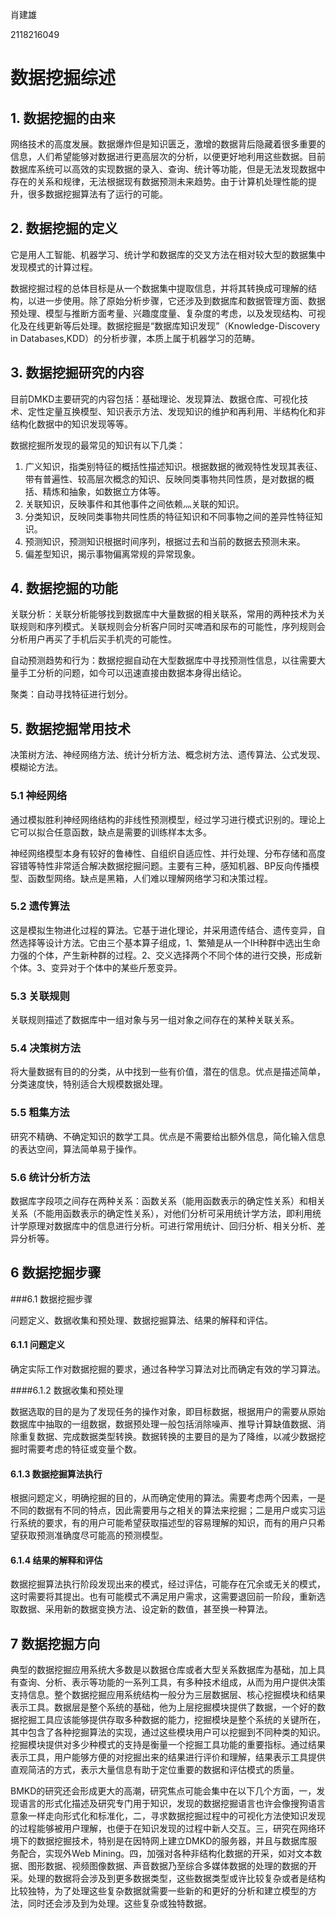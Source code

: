 肖建雄

2118216049

# 数据挖掘综述

## 1. 数据挖掘的由来

网络技术的高度发展。数据爆炸但是知识匮乏，激增的数据背后隐藏着很多重要的信息，人们希望能够对数据进行更高层次的分析，以便更好地利用这些数据。目前数据库系统可以高效的实现数据的录入、查询、统计等功能，但是无法发现数据中存在的关系和规律，无法根据现有数据预测未来趋势。由于计算机处理性能的提升，很多数据挖掘算法有了运行的可能。

## 2. 数据挖掘的定义

它是用人工智能、机器学习、统计学和数据库的交叉方法在相对较大型的数据集中发现模式的计算过程。

数据挖掘过程的总体目标是从一个数据集中提取信息，并将其转换成可理解的结构，以进一步使用。除了原始分析步骤，它还涉及到数据库和数据管理方面、数据预处理、模型与推断方面考量、兴趣度度量、复杂度的考虑，以及发现结构、可视化及在线更新等后处理。数据挖掘是“数据库知识发现”（Knowledge-Discovery in Databases,KDD）的分析步骤，本质上属于机器学习的范畴。

## 3. 数据挖掘研究的内容

目前DMKD主要研究的内容包括：基础理论、发现算法、数据仓库、可视化技术、定性定量互换模型、知识表示方法、发现知识的维护和再利用、半结构化和非结构化数据中的知识发现等等。

数据挖掘所发现的最常见的知识有以下几类：

1. 广义知识，指类别特征的概括性描述知识。根据数据的微观特性发现其表征、带有普遍性、较高层次概念的知识、反映同类事物共同性质，是对数据的概括、精炼和抽象，如数据立方体等。
2. 关联知识，反映事件和其他事件之间依赖灬关联的知识。
3. 分类知识，反映同类事物共同性质的特征知识和不同事物之间的差异性特征知识。
4. 预测知识，预测知识根据时间序列，根据过去和当前的数据去预测未来。
5. 偏差型知识，揭示事物偏离常规的异常现象。

## 4. 数据挖掘的功能

关联分析：关联分析能够找到数据库中大量数据的相关联系，常用的两种技术为关联规则和序列模式。关联规则会分析客户同时买啤酒和尿布的可能性，序列规则会分析用户再买了手机后买手机壳的可能性。

自动预测趋势和行为：数据挖掘自动在大型数据库中寻找预测性信息，以往需要大量手工分析的问题，如今可以迅速直接由数据本身得出结论。

聚类：自动寻找特征进行划分。



## 5. 数据挖掘常用技术

决策树方法、神经网络方法、统计分析方法、概念树方法、遗传算法、公式发现、模糊论方法。

### 5.1 神经网络

通过模拟胜利神经网络结构的非线性预测模型，经过学习进行模式识别的。理论上它可以拟合任意函数，缺点是需要的训练样本太多。

神经网络模型本身有较好的鲁棒性、自组织自适应性、并行处理、分布存储和高度容错等特性非常适合解决数据挖掘问题。主要有三种，感知机器、BP反向传播模型、函数型网络。缺点是黑箱，人们难以理解网络学习和决策过程。

### 5.2 遗传算法

这是模拟生物进化过程的算法。它基于进化理论，并采用遗传结合、遗传变异，自然选择等设计方法。它由三个基本算子组成，1、繁殖是从一个IH种群中选出生命力强的个体，产生新种群的过程。2、交义选择两个不同个体的进行交换，形成新个体。3、变异对于个体中的某些斤葱变异。

### 5.3 关联规则

关联规则描述了数据库中一组对象与另一组对象之间存在的某种关联关系。

### 5.4 决策树方法

将大量数据有目的的分类，从中找到一些有价值，潜在的信息。优点是描述简单，分类速度快，特别适合大规模数据处理。

### 5.5 粗集方法

研究不精确、不确定知识的数学工具。优点是不需要给出额外信息，简化输入信息的表达空间，算法简单易于操作。

### 5.6 统计分析方法

数据库字段项之间存在两种关系：函数关系（能用函数表示的确定性关系）和相关关系（不能用函数表示的确定性关系），对他们分析可采用统计学方法，即利用统计学原理对数据库中的信息进行分析。可进行常用统计、回归分析、相关分析、差异分析等。

## 6 数据挖掘步骤

###6.1 数据挖掘步骤

问题定义、数据收集和预处理、数据挖掘算法、结果的解释和评估。

#### 6.1.1 问题定义

确定实际工作对数据挖掘的要求，通过各种学习算法对比而确定有效的学习算法。

####6.1.2 数据收集和预处理

数据选取的目的是为了发现任务的操作对象，即目标数据，根据用户的需要从原始数据库中抽取的一组数据，数据预处理一般包括消除噪声、推导计算缺值数据、消除重复数据、完成数据类型转换。数据转换的主要目的是为了降维，以减少数据挖掘时需要考虑的特征或变量个数。

#### 6.1.3 数据挖掘算法执行

根据问题定义，明确挖掘的目的，从而确定使用的算法。需要考虑两个因素，一是不同的数据有不同的特点，因此需要用与之相关的算法来挖掘；二是用户或实习运行系统的要求，有的用户可能希望获取描述型的容易理解的知识，而有的用户只希望获取预测准确度尽可能高的预测模型。

#### 6.1.4 结果的解释和评估

数据挖掘算法执行阶段发现出来的模式，经过评估，可能存在冗余或无关的模式，这时需要将其提出。也有可能模式不满足用户需求，这需要退回前一阶段，重新选取数据、采用新的数据变换方法、设定新的数值，甚至换一种算法。

## 7 数据挖掘方向

典型的数据挖掘应用系统大多数是以数据仓库或者大型关系数据库为基础，加上具有查询、分析、表示等功能的一系列工具，有多种技术组成，从而为用户提供决策支持信息。整个数据挖掘应用系统结构一般分为三层数据层、核心挖掘模块和结果表示工具。数据层是整个系统的基础，他为上层挖掘模块提供了数据，一个好的数据挖掘工具应该能够提供存取多种数据的能力，挖掘模块是整个系统的关键所在，其中包含了各种挖掘算法的实现，通过这些模块用户可以挖掘到不同种类的知识。挖掘模块提供对多少种模式的支持是衡量一个挖掘工具功能的重要指标。通过结果表示工具，用户能够方便的对挖掘出来的结果进行评价和理解，结果表示工具提供直观简洁的方式，表示大量信息有助于定位重要的数据和评估模式的质量。

BMKD的研究还会形成更大的高潮，研究焦点可能会集中在以下几个方面，一，发现语言的形式化描述及研究专门用于知识，发现的数据挖掘语言也许会像搜狗语言意象一样走向形式化和标准化，二，寻求数据挖掘过程中的可视化方法使知识发现的过程能够被用户理解，也便于在知识发现的过程中新人交互。三，研究在网络环境下的数据挖掘技术，特别是在因特网上建立DMKD的服务器，并且与数据库服务配合，实现外Web Mining。四，加强对各种非结构化数据的开采，如对文本数据、图形数据、视频图像数据、声音数据乃至综合多媒体数据的处理的数据的开采。处理的数据将会涉及到更多数据类型，这些数据类型或许比较复杂或者是结构比较独特，为了处理这些复杂数据就需要一些新的和更好的分析和建立模型的方法，同时还会涉及到为处理。这些复杂或独特数据。